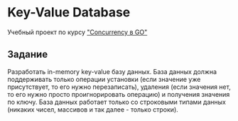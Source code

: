 # Key-Value Database

Учебный проект по курсу ["Concurrency в GO"](https://balun.courses/courses/concurrency)

## Задание

Разработать in-memory key-value базу данных. База данных должна поддерживать только 
операции установки (если значение уже присутствует, то его нужно перезаписать), 
удаления (если значения нет, то его нужно просто проигнорировать операцию) и 
получения значения по ключу. База данных работает только со строковыми типами 
данных (никаких чисел, массивов и так далее - только строки).
